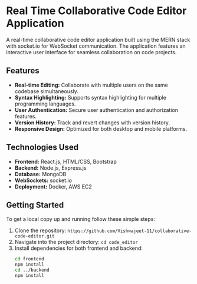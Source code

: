 # Real Time Collaborative Code Editor Application

A real-time collaborative code editor application built using the MERN stack with socket.io for WebSocket communication. The application features an interactive user interface for seamless collaboration on code projects.

## Features

- **Real-time Editing:** Collaborate with multiple users on the same codebase simultaneously.
- **Syntax Highlighting:** Supports syntax highlighting for multiple programming languages.
- **User Authentication:** Secure user authentication and authorization features.
- **Version History:** Track and revert changes with version history.
- **Responsive Design:** Optimized for both desktop and mobile platforms.

## Technologies Used

- **Frontend:** React.js, HTML/CSS, Bootstrap
- **Backend:** Node.js, Express.js
- **Database:** MongoDB
- **WebSockets:** socket.io
- **Deployment:** Docker, AWS EC2

## Getting Started

To get a local copy up and running follow these simple steps:

1. Clone the repository: `https://github.com/Vishwajeet-11/collaborative-code-editor.git`
2. Navigate into the project directory: `cd code_editor`
3. Install dependencies for both frontend and backend:
   ```bash
   cd frontend
   npm install
   cd ../backend
   npm install
